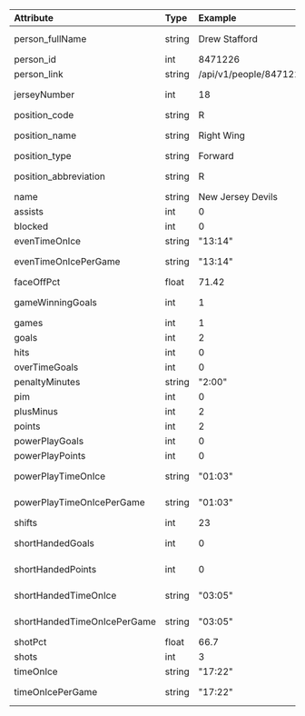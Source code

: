 
| Attribute                      | Type      | Example                   | Endpoint                                         |
|:-------------------------------|:----------|:--------------------------|:-------------------------------------------------|
| person_fullName                | string    | Drew Stafford             | teams roster roster person fullName              |
| person_id                      | int       | 8471226                   | teams roster roster person id                    |
| person_link                    | string    | /api/v1/people/8471226    | teams roster roster person link                  |
| jerseyNumber                   | int       | 18                        | teams roster roster jerseyNumber                 |
| position_code                  | string    | R                         | teams roster roster position code                |
| position_name                  | string    | Right Wing                | teams roster roster position name                |
| position_type                  | string    | Forward                   | teams roster roster position type                |
| position_abbreviation          | string    | R                         | teams roster roster position abbreviation        |
| name                           | string    | New Jersey Devils         | teams name                                       |
| assists                        | int       | 0                         | stats splits stat assists                        |
| blocked                        | int       | 0                         | stats splits stat blocked                        |
| evenTimeOnIce                  | string    | "13:14"                   | stats splits stat evenTimeOnIce                  |
| evenTimeOnIcePerGame           | string    | "13:14"                   | stats splits stat evenTimeOnIcePerGame           |
| faceOffPct                     | float     | 71.42                     | stats splits stat faceOffPct                     |
| gameWinningGoals               | int       | 1                         | stats splits stat gameWinningGoals               |
| games                          | int       | 1                         | stats splits stat games                          |
| goals                          | int       | 2                         | stats splits stat goals                          |
| hits                           | int       | 0                         | stats splits stat hits                           |
| overTimeGoals                  | int       | 0                         | stats splits stat overTimeGoals                  |
| penaltyMinutes                 | string    | "2:00"                    | stats splits stat penaltyMinutes                 |
| pim                            | int       | 0                         | stats splits stat pim                            |
| plusMinus                      | int       | 2                         | stats splits stat plusMinus                      |
| points                         | int       | 2                         | stats splits stat points                         |
| powerPlayGoals                 | int       | 0                         | stats splits stat powerPlayGoals                 |
| powerPlayPoints                | int       | 0                         | stats splits stat powerPlayPoints                |
| powerPlayTimeOnIce             | string    | "01:03"                   | stats splits stat powerPlayTimeOnIce             |
| powerPlayTimeOnIcePerGame      | string    | "01:03"                   | stats splits stat powerPlayTimeOnIcePerGame      |
| shifts                         | int       | 23                        | stats splits stat shifts                         |
| shortHandedGoals               | int       | 0                         | stats splits stat shortHandedGoals               |
| shortHandedPoints              | int       | 0                         | stats splits stat shortHandedPoints              |
| shortHandedTimeOnIce           | string    | "03:05"                   | stats splits stat shortHandedTimeOnIce           |
| shortHandedTimeOnIcePerGame    | string    | "03:05"                   | stats splits stat shortHandedTimeOnIcePerGame    |
| shotPct                        | float     | 66.7                      | stats splits stat shotPct                        |
| shots                          | int       | 3                         | stats splits stat shots                          |
| timeOnIce                      | string    | "17:22"                   | stats splits stat timeOnIce                      |
| timeOnIcePerGame               | string    | "17:22"                   | stats splits stat timeOnIcePerGame               |
